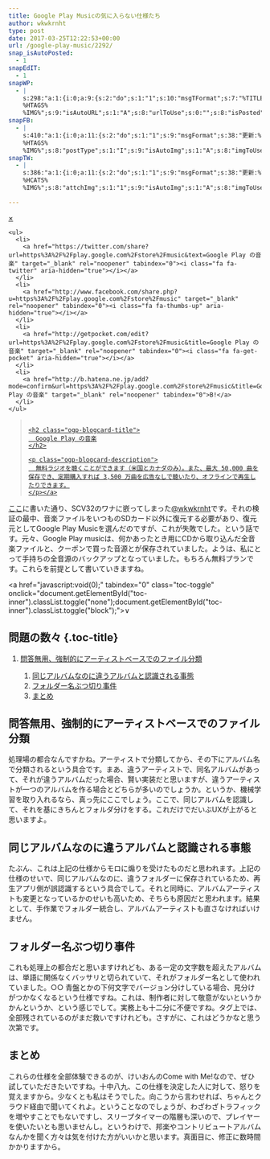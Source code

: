 ```yaml
---
title: Google Play Musicの気に入らない仕様たち
author: wkwkrnht
type: post
date: 2017-03-25T12:22:53+00:00
url: /google-play-music/2292/
snap_isAutoPosted:
  - 1
snapEdIT:
  - 1
snapWP:
  - |
    s:298:"a:1:{i:0;a:9:{s:2:"do";s:1:"1";s:10:"msgTFormat";s:7:"%TITLE%";s:9:"msgFormat";s:21:"%URL%
    %HTAGS%
    %IMG%";s:9:"isAutoURL";s:1:"A";s:8:"urlToUse";s:0:"";s:8:"isPosted";s:1:"1";s:4:"pgID";s:3:"783";s:7:"postURL";s:37:"https://wkwkrnht.wordpress.com/?p=783";s:5:"pDate";s:19:"2017-03-25 12:23:06";}}";
snapFB:
  - |
    s:410:"a:1:{i:0;a:11:{s:2:"do";s:1:"1";s:9:"msgFormat";s:38:"更新:%URL% - %TITLE%
    %HTAGS%
    %IMG%";s:8:"postType";s:1:"I";s:9:"isAutoImg";s:1:"A";s:8:"imgToUse";s:0:"";s:9:"isAutoURL";s:1:"A";s:8:"urlToUse";s:0:"";s:8:"isPosted";s:1:"1";s:4:"pgID";s:33:"1191820534203303_1407289542656400";s:7:"postURL";s:63:"http://www.facebook.com/1191820534203303/posts/1407289542656400";s:5:"pDate";s:19:"2017-03-25 12:23:09";}}";
snapTW:
  - |
    s:386:"a:1:{i:0;a:11:{s:2:"do";s:1:"1";s:9:"msgFormat";s:38:"更新:%TITLE% - %URL%
    %HCATS%
    %IMG%";s:8:"attchImg";s:1:"1";s:9:"isAutoImg";s:1:"A";s:8:"imgToUse";s:0:"";s:9:"isAutoURL";s:1:"A";s:8:"urlToUse";s:0:"";s:8:"isPosted";s:1:"1";s:4:"pgID";s:18:"845612015074750465";s:7:"postURL";s:54:"https://twitter.com/wkwkrnht/status/845612015074750465";s:5:"pDate";s:19:"2017-03-25 12:23:09";}}";

---
```

<div class="ogp-blogcard">
  <div id="ogp-blogcard-share-https://play.google.com/store/music" class="ogp-blogcard-share none">
    <a href="javascript:void(0)" class="ogp-blogcard-share-close" tabindex="0" onclick="document.getElementById('ogp-blogcard-share-https://play.google.com/store/music').classList.toggle('none');document.getElementById('ogp-blogcard-share-https://play.google.com/store/music').classList.toggle('block');">×</a> 
    
    <ul>
      <li>
        <a href="https://twitter.com/share?url=https%3A%2F%2Fplay.google.com%2Fstore%2Fmusic&text=Google Play の音楽" target="_blank" rel="noopener" tabindex="0"><i class="fa fa-twitter" aria-hidden="true"></i></a>
      </li>
      <li>
        <a href="http://www.facebook.com/share.php?u=https%3A%2F%2Fplay.google.com%2Fstore%2Fmusic" target="_blank" rel="noopener" tabindex="0"><i class="fa fa-thumbs-up" aria-hidden="true"></i></a>
      </li>
      <li>
        <a href="http://getpocket.com/edit?url=https%3A%2F%2Fplay.google.com%2Fstore%2Fmusic&title=Google Play の音楽" target="_blank" rel="noopener" tabindex="0"><i class="fa fa-get-pocket" aria-hidden="true"></i></a>
      </li>
      <li>
        <a href="http://b.hatena.ne.jp/add?mode=confirm&url=https%3A%2F%2Fplay.google.com%2Fstore%2Fmusic&title=Google Play の音楽" target="_blank" rel="noopener" tabindex="0">B!</a>
      </li>
    </ul>
  </div>
  
  <blockquote class="ogp-blogcard-main" cite="https://play.google.com/store/music">
    <img class="ogp-blogcard-img" src="" /> <a href="https://play.google.com/store/music" target="_blank" rel="noopener" tabindex="0" title="Google Play の音楽" class="ogp-blogcard-info"> 
    
    <h2 class="ogp-blogcard-title">
      Google Play の音楽
    </h2>
    
    <p class="ogp-blogcard-description">
      無料ラジオを聴くことができます（米国とカナダのみ）。また、最大 50,000 曲を保存でき、定期購入すれば 3,500 万曲を広告なしで聴いたり、オフラインで再生したりできます。
    </p></a>
  </blockquote>
  
  <a href="javascript:void(0)" class="ogp-blogcard-share-toggle" tabindex="0" onclick="document.getElementById('ogp-blogcard-share-https://play.google.com/store/music').classList.toggle('none');document.getElementById('ogp-blogcard-share-https://play.google.com/store/music').classList.toggle('block');"><i class="fa fa-2x fa-share-alt"></i></a>
</div>

<a href="" title="ここ" target="_blank" rel="noopener">ここ</a>に書いた通り、SCV32のワナに嵌ってしまった<a href="http://twitter.com/wkwkrnht" target="_blank" rel="noopener nofollow">@wkwkrnht</a>です。それの検証の最中、音楽ファイルをいつものSDカード以外に復元する必要があり、復元元としてGoogle Play Musicを選んだのですが、これが失敗でした。という話です。元々、Google Play musicは、何かあったとき用にCDから取り込んだ全音楽ファイルと、クーポンで買った音源とが保存されていました。ようは、私にとって手持ちの全音源のバックアップとなっていました。もちろん無料プランです。これらを前提として書いていきますね。<aside class="toc" role="navigation"> <a href="javascript:void(0);" tabindex="0" class="toc-toggle" onclick="document.getElementById("toc-inner").classList.toggle("none");document.getElementById("toc-inner").classList.toggle("block");">∨</a> 

## 問題の数々 {.toc-title}

<ol id="toc-inner" class="toc-list block">
  <li>
    <a href="#toc1" tabindex="0">問答無用、強制的にアーティストベースでのファイル分類</a>
  </li>
  <ol>
    <li>
      <a href="#toc2" tabindex="0">同じアルバムなのに違うアルバムと認識される事態</a>
    </li>
    <li>
      <a href="#toc3" tabindex="0">フォルダー名ぶつ切り事件</a>
    </li>
    <li>
      <a href="#toc4" tabindex="0">まとめ</a>
    </li>
  </ol>
</ol></aside> 

## 問答無用、強制的にアーティストベースでのファイル分類

処理場の都合なんですかね。アーティストで分類してから、その下にアルバム名で分類されるという具合です。まあ、違うアーティストで、同名アルバムがあって、それが違うアルバムだった場合、賢い実装だと思いますが、違うアーティストが一つのアルバムを作る場合とどちらが多いのでしょうか。というか、機械学習を取り入れるなら、真っ先にここでしょう。ここで、同じアルバムを認識して、それを基にきちんとフォルダ分けをする。これだけでだいぶUXが上がると思いますよ。

## 同じアルバムなのに違うアルバムと認識される事態

たぶん、これは上記の仕様からモロに煽りを受けたものだと思われます。上記の仕様のせいで、同じアルバムなのに、違うフォルダーに保存されているため、再生アプリ側が誤認識するという具合でして。それと同時に、アルバムアーティストも変更となっているかのせいも高いため、そちらも原因だと思われます。結果として、手作業でフォルダー統合し、アルバムアーティストも直さなければいけません。

## フォルダー名ぶつ切り事件

これも処理上の都合だと思いますけれども、ある一定の文字数を超えたアルバムは、単語に関係なくバッサリと切られていて、それがフォルダー名として使われていました。○○ 青盤とかの下何文字でバージョン分けしている場合、見分けがつかなくなるという仕様ですね。これは、制作者に対して敬意がないというかかんというか、という感じでして。実務上も十二分に不便ですね。タグ上では、全部残されているのがまだ救いですけれども。さすがに、これはどうかなと思う次第です。

## まとめ

これらの仕様を全部体験できるのが、けいおんのCome with Me!なので、ぜひ試していただきたいですね。十中八九、この仕様を決定した人に対して、怒りを覚えますから。少なくとも私はそうでした。向こうから言わせれば、ちゃんとクラウド経由で聞いてくれよ。ということなのでしょうが、わざわざトラフィックを増やすことでもないですし、スリープタイマーの階層も深いので、プレイヤーを使いたいとも思いませんし。というわけで、邦楽やコントリビュートアルバムなんかを聞く方々は気を付けた方がいいかと思います。真面目に、修正に数時間かかりますから。